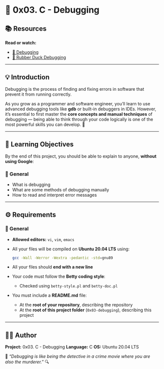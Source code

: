 # 🐞 0x03. C - Debugging

## 📚 Resources

**Read or watch:**

* [🧠 Debugging](https://en.wikipedia.org/wiki/Debugging)
* [🦆 Rubber Duck Debugging](https://rubberduckdebugging.com/)

---

## 💡 Introduction

Debugging is the process of finding and fixing errors in software that prevent it from running correctly.

As you grow as a programmer and software engineer, you’ll learn to use advanced debugging tools like **gdb** or built-in debuggers in IDEs.
However, it’s essential to first master the **core concepts and manual techniques** of debugging — being able to think through your code logically is one of the most powerful skills you can develop. 🧩

---

## 🎯 Learning Objectives

By the end of this project, you should be able to explain to anyone, **without using Google**:

### 🧵 General

* What is debugging
* What are some methods of debugging manually
* How to read and interpret error messages

---

## ⚙️ Requirements

### 🧰 General

* **Allowed editors:** `vi`, `vim`, `emacs`
* All your files will be compiled on **Ubuntu 20.04 LTS** using:

  ```bash
  gcc -Wall -Werror -Wextra -pedantic -std=gnu89
  ```
* All your files should **end with a new line**
* Your code must follow the **Betty coding style**:

  * Checked using `betty-style.pl` and `betty-doc.pl`
* You must include a **README.md** file:

  * At the **root of your repository**, describing the repository
  * At the **root of this project folder** (`0x03-debugging`), describing this project

---

## 🧑‍💻 Author

**Project:** 0x03. C - Debugging
**Language:** C
**OS:** Ubuntu 20.04 LTS

💬 *“Debugging is like being the detective in a crime movie where you are also the murderer.”* 🔍

